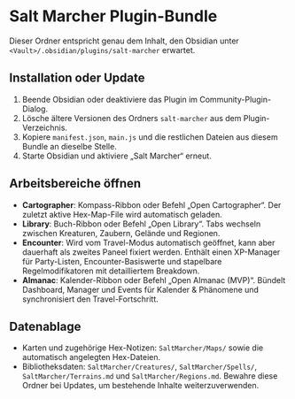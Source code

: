 # Salt Marcher Plugin-Bundle

Dieser Ordner entspricht genau dem Inhalt, den Obsidian unter `<Vault>/.obsidian/plugins/salt-marcher` erwartet.

## Installation oder Update
1. Beende Obsidian oder deaktiviere das Plugin im Community-Plugin-Dialog.
2. Lösche ältere Versionen des Ordners `salt-marcher` aus dem Plugin-Verzeichnis.
3. Kopiere `manifest.json`, `main.js` und die restlichen Dateien aus diesem Bundle an dieselbe Stelle.
4. Starte Obsidian und aktiviere „Salt Marcher“ erneut.

## Arbeitsbereiche öffnen
- **Cartographer**: Kompass-Ribbon oder Befehl „Open Cartographer“. Der zuletzt aktive Hex-Map-File wird automatisch geladen.
- **Library**: Buch-Ribbon oder Befehl „Open Library“. Tabs wechseln zwischen Kreaturen, Zaubern, Gelände und Regionen.
- **Encounter**: Wird vom Travel-Modus automatisch geöffnet, kann aber dauerhaft als zweites Paneel fixiert werden. Enthält einen XP-Manager für Party-Listen, Encounter-Basiswerte und stapelbare Regelmodifikatoren mit detailliertem Breakdown.
- **Almanac**: Kalender-Ribbon oder Befehl „Open Almanac (MVP)“. Bündelt Dashboard, Manager und Events für Kalender & Phänomene und synchronisiert den Travel-Fortschritt.

## Datenablage
- Karten und zugehörige Hex-Notizen: `SaltMarcher/Maps/` sowie die automatisch angelegten Hex-Dateien.
- Bibliotheksdaten: `SaltMarcher/Creatures/`, `SaltMarcher/Spells/`, `SaltMarcher/Terrains.md` und `SaltMarcher/Regions.md`.
Bewahre diese Ordner bei Updates, um bestehende Inhalte weiterzuverwenden.
